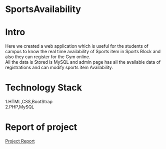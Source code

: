 # SportsAvailability

# Intro
Here we created a web application which is useful for the students of campus to know the real time availability of Sports item in Sports Block and also they can register for the Gym online.  
All the data is Stored is MySQL and admin page has all the available data of registrations and can modify sports item Availability.

# Technology Stack
1.HTML,CSS,BootStrap  
2.PHP,MySQL

# Report of project
[Project Report](../blob/master/projectReport.pdf)
